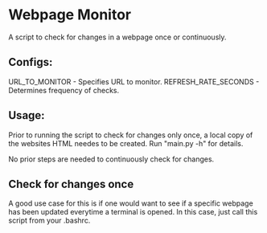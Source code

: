 # Webpage Monitor

A script to check for changes in a webpage once or continuously.

## Configs:
URL_TO_MONITOR - Specifies URL to monitor.
REFRESH_RATE_SECONDS - Determines frequency of checks.

## Usage:
Prior to running the script to check for changes only once, a local
copy of the websites HTML needes to be created. Run "main.py -h" for details.

No prior steps are needed to continuously check for changes.

## Check for changes once
A good use case for this is if one would want to see if a specific webpage has
been updated everytime a terminal is opened. In this case, just call this
script from your .bashrc.
